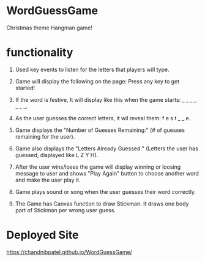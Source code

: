 # WordGuessGame
Christmas theme Hangman game! 

# functionality

1. Used key events to listen for the letters that players will type.

2. Game will display the following on the page:
  Press any key to get started!

3. If the word is festive, It will display like this when the game starts: _ _ _ _ _ _ _.

4. As the user guesses the correct letters, it wil reveal them: f e s t _ _ e.

5. Game displays the "Number of Guesses Remaining:" (# of guesses remaining for the user).

6. Game also displays the "Letters Already Guessed:" (Letters the user has guessed, displayed like L Z Y H).

7. After the user wins/loses the game will display winning or loosing message to user and shows "Play Again" button to choose another word and make the user play it.

8. Game plays sound or song when the user guesses their word correctly.

9. The Game has Canvas function to draw Stickman. It draws one body part of Stickman per wrong user guess. 

# Deployed Site
https://chandnibpatel.github.io/WordGuessGame/
